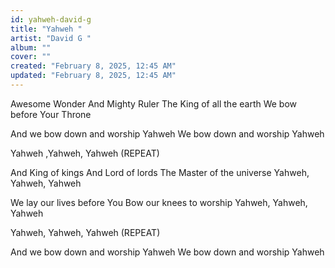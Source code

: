 ```yaml
---
id: yahweh-david-g
title: "Yahweh "
artist: "David G "
album: ""
cover: ""
created: "February 8, 2025, 12:45 AM"
updated: "February 8, 2025, 12:45 AM"
---
```


Awesome Wonder
And Mighty Ruler
The King of all the earth
We bow before Your Throne

And we bow down and worship
Yahweh
We bow down and worship
Yahweh

Yahweh ,Yahweh, Yahweh (REPEAT) 

And King of kings
And Lord of lords
The Master of the universe
Yahweh, Yahweh, Yahweh 

We lay our lives before You
Bow our knees to worship
Yahweh, Yahweh, Yahweh 

Yahweh, Yahweh, Yahweh (REPEAT)

And we bow down and worship
Yahweh
We bow down and worship
Yahweh